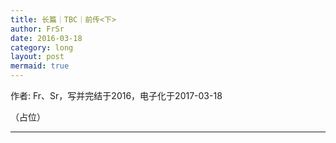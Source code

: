 ```yaml
---
title: 长篇｜TBC｜前传<下>
author: FrSr
date: 2016-03-18
category: long
layout: post
mermaid: true
---
```


作者: Fr、Sr，写并完结于2016，电子化于2017-03-18


（占位）

---

